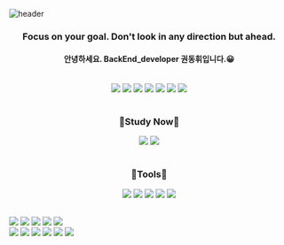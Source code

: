 ![header](https://capsule-render.vercel.app/api?type=waving&color=gradient&customColorList=0,2,2,5,30&height=200&section=header&text=Hi%20there,%20I'm%20Donghui🤚&fontSize=50&animation=twinkling&desc=Welcome%20to%20My%20World&fontAlignY=40&)

<h3 align="center">Focus on your goal. Don't look in any direction but ahead.</h3>

<h4 align="center"> 안녕하세요. BackEnd_developer 권동휘입니다.😀</h4>

<br />

<div align="center">
<img src="https://img.shields.io/badge/HTML5-E34F26?style=flat-square&logo=HTML5&logoColor=white"/>
<img src="https://img.shields.io/badge/CSS3-1572B6?style=flat-square&logo=CSS3&logoColor=white"/>
<img src="https://img.shields.io/badge/javascript-F7DF1E?style=flat-square&logo=javascript&logoColor=white"/>
<img src="https://img.shields.io/badge/React-61DAFB?style=flat-square&logo=React&logoColor=white"/>
<img src="https://img.shields.io/badge/Vue-4FC08D?style=flat-square&logo=Vue.js&logoColor=white"/>
<img src="https://img.shields.io/badge/FireBase-FFCA28?style=flat-square&logo=firebase&logoColor=white"/>
<img src="https://img.shields.io/badge/Tailwind-06B6D4?style=flat-square&logo=Tailwind css&logoColor=white"/>
</div>

<br />

<h3 align="center"> 📄Study Now📄 </h3>

<div align="center">
<img src="https://img.shields.io/badge/TypeScript-3178C6?style=flat&logo=TypeScript&logoColor=white"/>
<img src="https://img.shields.io/badge/React-61DAFB?style=flat&logo=React&logoColor=white"/>
</div>

<br />

<h3 align="center";> 🔧Tools🔧</h3>

<div align="center">
<img src="https://img.shields.io/badge/VisualStudioCode-007ACC?style=flat-square&logo=visualstudiocode&logoColor=white"/>
<img src="https://img.shields.io/badge/Git-F05032?style=flat-square&logo=Git&logoColor=white"/>
<img src="https://img.shields.io/badge/eclipse-green?style=flat-square&logo=eclipseche&logoColor=white"/>
<img src="https://img.shields.io/badge/Figma-F24E1E?style=flat-square&logo=Figma&logoColor=white"/>
<img src="https://img.shields.io/badge/spring-0098FF?style=flat-square&logo=spring&logoColor=white"/>
</div>

<br />

<img src="https://img.shields.io/badge/java-green?style=for-the-badge&logoColor=white"/>  <img src="https://img.shields.io/badge/html5-EF3939?style=for-the-badge&logo=html5&logoColor=white"/>
<img src="https://img.shields.io/badge/eclipse-green?style=for-the-badge&logo=eclipseche&logoColor=white"/>  <img src="https://img.shields.io/badge/amazonaws-black?style=for-the-badge&logo=amazonaws&logoColor=white"/>  <img src="https://img.shields.io/badge/intellijidea-EE4C2C?style=for-the-badge&logo=intellijidea&logoColor=white"/><br>
<img src="https://img.shields.io/badge/javascript-3DAD4B?style=for-the-badge&logo=javascript&logoColor=white"/>  <img src="https://img.shields.io/badge/mysql-0672CB?style=for-the-badge&logo=mysql&logoColor=white"/>  <img src="https://img.shields.io/badge/oracle-000000?style=for-the-badge&logo=oracle&logoColor=white"/>
<img src="https://img.shields.io/badge/spring-0098FF?style=for-the-badge&logo=spring&logoColor=white"/>  <img src="https://img.shields.io/badge/visualstudiocode-19A974?style=for-the-badge&logo=visualstudiocode&logoColor=white"/>  <img src="https://img.shields.io/badge/css3-7E4DD2?style=for-the-badge&logo=css3&logoColor=white"/>



<!--
**ARProxy/ARProxy** is a ✨ _special_ ✨ repository because its `README.md` (this file) appears on your GitHub profile.

Here are some ideas to get you started:

- 🔭 I’m currently working on ...
- 🌱 I’m currently learning ...
- 👯 I’m looking to collaborate on ...
- 🤔 I’m looking for help with ...
- 💬 Ask me about ...
- 📫 How to reach me: ...
- 😄 Pronouns: ...
- ⚡ Fun fact: ...
-->
